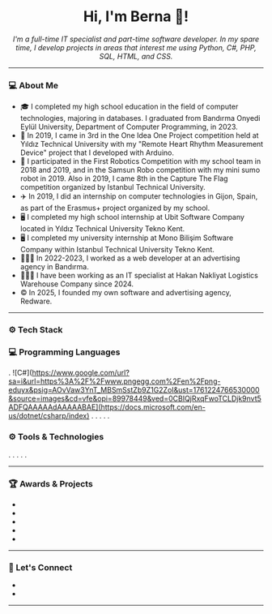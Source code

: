 <h1 align="center"> Hi, I'm Berna 👋! </h1>
<p align="center">
  <i> I'm a full-time IT specialist and part-time software developer. In my spare time, I develop projects in areas that interest me using Python, C#, PHP, SQL, HTML, and CSS. </i>
</p>

---

### 💻 About Me

- 🎓 I completed my high school education in the field of computer technologies, majoring in databases. I graduated from Bandırma Onyedi Eylül University, Department of Computer Programming, in 2023.
- 🏅 In 2019, I came in 3rd in the One Idea One Project competition held at Yıldız Technical University with my "Remote Heart Rhythm Measurement Device" project that I developed with Arduino.
- 🏁 I participated in the First Robotics Competition with my school team in 2018 and 2019, and in the Samsun Robo competition with my mini sumo robot in 2019. Also in 2019, I came 8th in the Capture The Flag competition organized by Istanbul Technical University.
- ✈️ In 2019, I did an internship on computer technologies in Gijon, Spain, as part of the Erasmus+ project organized by my school.
- 🖥️ I completed my high school internship at Ubit Software Company located in Yıldız Technical University Tekno Kent.
- 🖥️ I completed my university internship at Mono Bilişim Software Company within Istanbul Technical University Tekno Kent.
- 👩🏻‍💻 In 2022-2023, I worked as a web developer at an advertising agency in Bandırma.
- 👩🏻‍💻 I have been working as an IT specialist at Hakan Nakliyat Logistics Warehouse Company since 2024.
- ©️ In 2025, I founded my own software and advertising agency, Redware. 

---

### ⚙️ Tech Stack

### 💻 Programming Languages
. ![C#](https://www.google.com/url?sa=i&url=https%3A%2F%2Fwww.pngegg.com%2Fen%2Fpng-eduyx&psig=AOvVaw3YnT_MBSmSstZb9Z1G2ZoI&ust=1761224766530000&source=images&cd=vfe&opi=89978449&ved=0CBIQjRxqFwoTCLDjk9nvt5ADFQAAAAAdAAAAABAE](https://docs.microsoft.com/en-us/dotnet/csharp/index)
.
.
.
.
.

### ⚙️ Tools & Technologies
.
.
.
.
.


---

### 🏆 Awards & Projects

-
-
-
-
-

---

### 💬 Let's Connect

-
-

---


